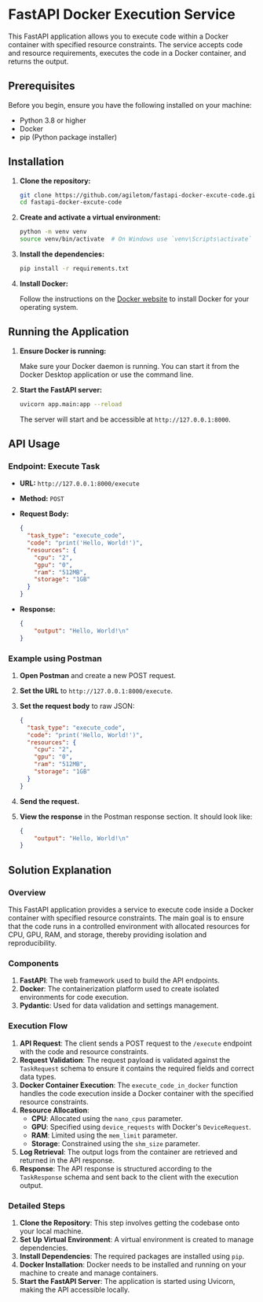 # FastAPI Docker Execution Service

This FastAPI application allows you to execute code within a Docker container with specified resource constraints. The service accepts code and resource requirements, executes the code in a Docker container, and returns the output.

## Prerequisites

Before you begin, ensure you have the following installed on your machine:

- Python 3.8 or higher
- Docker
- pip (Python package installer)

## Installation

1. **Clone the repository:**

    ```bash
    git clone https://github.com/agiletom/fastapi-docker-excute-code.git
    cd fastapi-docker-excute-code
    ```

2. **Create and activate a virtual environment:**

    ```bash
    python -m venv venv
    source venv/bin/activate  # On Windows use `venv\Scripts\activate`
    ```

3. **Install the dependencies:**

    ```bash
    pip install -r requirements.txt
    ```

4. **Install Docker:**

    Follow the instructions on the [Docker website](https://docs.docker.com/get-docker/) to install Docker for your operating system.

## Running the Application

1. **Ensure Docker is running:**

    Make sure your Docker daemon is running. You can start it from the Docker Desktop application or use the command line.

2. **Start the FastAPI server:**

    ```bash
    uvicorn app.main:app --reload
    ```

    The server will start and be accessible at `http://127.0.0.1:8000`.

## API Usage

### Endpoint: Execute Task

- **URL:** `http://127.0.0.1:8000/execute`
- **Method:** `POST`
- **Request Body:**

    ```json
    {
      "task_type": "execute_code",
      "code": "print('Hello, World!')",
      "resources": {
        "cpu": "2",
        "gpu": "0",
        "ram": "512MB",
        "storage": "1GB"
      }
    }
    ```

- **Response:**

    ```json
    {
        "output": "Hello, World!\n"
    }
    ```

### Example using Postman

1. **Open Postman** and create a new POST request.

2. **Set the URL** to `http://127.0.0.1:8000/execute`.

3. **Set the request body** to raw JSON:

    ```json
    {
      "task_type": "execute_code",
      "code": "print('Hello, World!')",
      "resources": {
        "cpu": "2",
        "gpu": "0",
        "ram": "512MB",
        "storage": "1GB"
      }
    }
    ```

4. **Send the request.**

5. **View the response** in the Postman response section. It should look like:

    ```json
    {
        "output": "Hello, World!\n"
    }
    ```

## Solution Explanation

### Overview

This FastAPI application provides a service to execute code inside a Docker container with specified resource constraints. The main goal is to ensure that the code runs in a controlled environment with allocated resources for CPU, GPU, RAM, and storage, thereby providing isolation and reproducibility.

### Components

1. **FastAPI**: The web framework used to build the API endpoints.
2. **Docker**: The containerization platform used to create isolated environments for code execution.
3. **Pydantic**: Used for data validation and settings management.

### Execution Flow

1. **API Request**: The client sends a POST request to the `/execute` endpoint with the code and resource constraints.
2. **Request Validation**: The request payload is validated against the `TaskRequest` schema to ensure it contains the required fields and correct data types.
3. **Docker Container Execution**: The `execute_code_in_docker` function handles the code execution inside a Docker container with the specified resource constraints.
4. **Resource Allocation**:
    - **CPU**: Allocated using the `nano_cpus` parameter.
    - **GPU**: Specified using `device_requests` with Docker's `DeviceRequest`.
    - **RAM**: Limited using the `mem_limit` parameter.
    - **Storage**: Constrained using the `shm_size` parameter.
5. **Log Retrieval**: The output logs from the container are retrieved and returned in the API response.
6. **Response**: The API response is structured according to the `TaskResponse` schema and sent back to the client with the execution output.

### Detailed Steps

1. **Clone the Repository**: This step involves getting the codebase onto your local machine.
2. **Set Up Virtual Environment**: A virtual environment is created to manage dependencies.
3. **Install Dependencies**: The required packages are installed using `pip`.
4. **Docker Installation**: Docker needs to be installed and running on your machine to create and manage containers.
5. **Start the FastAPI Server**: The application is started using Uvicorn, making the API accessible locally.
